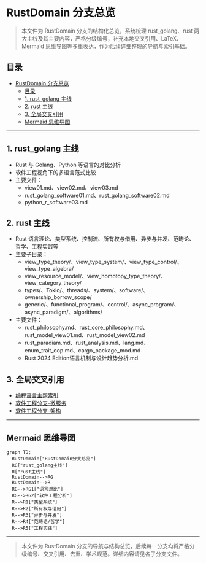 # RustDomain 分支总览

> 本文件为 RustDomain 分支的结构化总览，系统梳理 rust_golang、rust 两大主线及其主要内容，严格分级编号，补充本地交叉引用、LaTeX、Mermaid 思维导图等多重表达，作为后续详细整理的导航与索引基础。

## 目录

- [RustDomain 分支总览](#rustdomain-分支总览)
  - [目录](#目录)
  - [1. rust\_golang 主线](#1-rust_golang-主线)
  - [2. rust 主线](#2-rust-主线)
  - [3. 全局交叉引用](#3-全局交叉引用)
  - [Mermaid 思维导图](#mermaid-思维导图)

---

## 1. rust_golang 主线

- Rust 与 Golang、Python 等语言的对比分析
- 软件工程视角下的多语言范式比较
- 主要文件：
  - view01.md、view02.md、view03.md
  - rust_golang_software01.md、rust_golang_software02.md
  - python_r_software03.md

## 2. rust 主线

- Rust 语言理论、类型系统、控制流、所有权与借用、异步与并发、范畴论、哲学、工程实践等
- 主要子目录：
  - view_type_theory/、view_type_system/、view_type_control/、view_type_algebra/
  - view_resource_model/、view_homotopy_type_theory/、view_category_theory/
  - types/、Tokio/、threads/、system/、software/、ownership_borrow_scope/
  - generic/、functional_program/、control/、async_program/、async_paradigm/、algorithms/
- 主要文件：
  - rust_philosophy.md、rust_core_philosophy.md、rust_model_view01.md、rust_model_view02.md
  - rust_paradiam.md、rust_analysis.md、lang.md、enum_trait_oop.md、cargo_package_mod.md
  - Rust 2024 Edition语言机制与设计趋势分析.md

## 3. 全局交叉引用

- [编程语言主题索引](../../../../Analysis/SUMMARY.md)
- [软件工程分支-微服务](../../../../Analysis/SoftwareEngineering/Microservices/00-Overview.md)
- [软件工程分支-架构](../../../../Analysis/SoftwareEngineering/Architecture/00-Overview.md)

---

## Mermaid 思维导图

```mermaid
graph TD;
  RustDomain["RustDomain分支总览"]
  RG["rust_golang主线"]
  R["rust主线"]
  RustDomain-->RG
  RustDomain-->R
  RG-->RG1["语言对比"]
  RG-->RG2["软件工程分析"]
  R-->R1["类型系统"]
  R-->R2["所有权与借用"]
  R-->R3["异步与并发"]
  R-->R4["范畴论/哲学"]
  R-->R5["工程实践"]
```

---

> 本文件为 RustDomain 分支的导航与结构总览，后续每一分支均将严格分级编号、交叉引用、去重、学术规范。详细内容请见各子分支文件。
